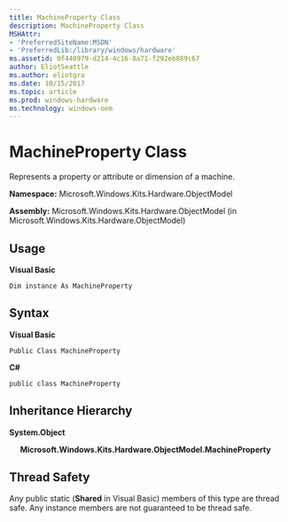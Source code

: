 ```yaml
---
title: MachineProperty Class
description: MachineProperty Class
MSHAttr:
- 'PreferredSiteName:MSDN'
- 'PreferredLib:/library/windows/hardware'
ms.assetid: 0f440979-d214-4c16-8a71-f292eb889c67
author: EliotSeattle
ms.author: eliotgra
ms.date: 10/15/2017
ms.topic: article
ms.prod: windows-hardware
ms.technology: windows-oem
---
```


# MachineProperty Class


Represents a property or attribute or dimension of a machine.

**Namespace:** Microsoft.Windows.Kits.Hardware.ObjectModel

**Assembly:** Microsoft.Windows.Kits.Hardware.ObjectModel (in Microsoft.Windows.Kits.Hardware.ObjectModel)

## <span id="Usage"></span><span id="usage"></span><span id="USAGE"></span>Usage


**Visual Basic**

`Dim instance As MachineProperty`

## <span id="Syntax"></span><span id="syntax"></span><span id="SYNTAX"></span>Syntax


**Visual Basic**

`Public Class MachineProperty`

**C#**

`public class MachineProperty`

## <span id="Inheritance_Hierarchy"></span><span id="inheritance_hierarchy"></span><span id="INHERITANCE_HIERARCHY"></span>Inheritance Hierarchy


**System.Object**

     **Microsoft.Windows.Kits.Hardware.ObjectModel.MachineProperty**

## <span id="Thread_Safety"></span><span id="thread_safety"></span><span id="THREAD_SAFETY"></span>Thread Safety


Any public static (**Shared** in Visual Basic) members of this type are thread safe. Any instance members are not guaranteed to be thread safe.

 

 






